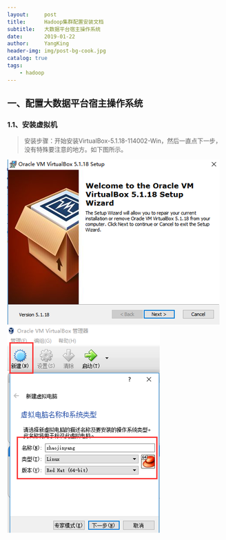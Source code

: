 ```yaml
---
layout:     post
title:      Hadoop集群配置安装文档
subtitle:   大数据平台宿主操作系统
date:       2019-01-22
author:     YangKing
header-img: img/post-bg-cook.jpg
catalog: true
tags:
    - hadoop
---
```


## 一、配置大数据平台宿主操作系统

### 1.1、安装虚拟机

> 安装步骤：开始安装VirtualBox-5.1.18-114002-Win，然后一直点下一步，没有特殊要注意的地方。如下图所示。

![](./image/2019-01-22/1.jpg)
![](image/2019-01-22/2.jpg)







